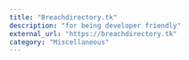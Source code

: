 ```yaml
---
title: "Breachdirectory.tk"
description: "for being developer friendly"
external_url: "https://breachdirectory.tk"
category: "Miscellaneous"
---
```


